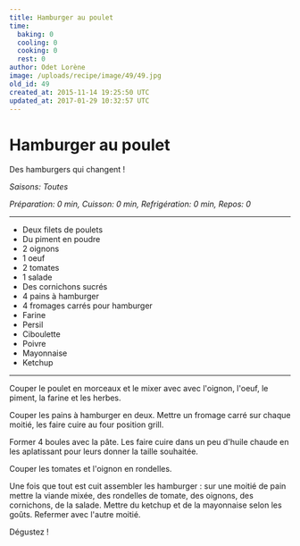 ```yaml
---
title: Hamburger au poulet
time:
  baking: 0
  cooling: 0
  cooking: 0
  rest: 0
author: Odet Lorène
image: /uploads/recipe/image/49/49.jpg
old_id: 49
created_at: 2015-11-14 19:25:50 UTC
updated_at: 2017-01-29 10:32:57 UTC
---
```


# Hamburger au poulet

Des hamburgers qui changent ! 

*Saisons: Toutes*

*Préparation: 0 min, Cuisson: 0 min, Refrigération: 0 min, Repos: 0*

---

- Deux filets de poulets
- Du piment en poudre
- 2 oignons
- 1 oeuf
- 2 tomates
- 1 salade
- Des cornichons sucrés
- 4 pains à hamburger
- 4 fromages carrés pour hamburger
- Farine
- Persil
- Ciboulette
- Poivre
- Mayonnaise
- Ketchup

---

Couper le poulet en morceaux et le mixer avec avec l'oignon, l'oeuf, le piment, la farine et les herbes.

Couper les pains à hamburger en deux. Mettre un fromage carré sur chaque moitié, les faire cuire au four position grill.

Former 4 boules avec la pâte. Les faire cuire dans un peu d'huile chaude en les aplatissant pour leurs donner la taille souhaitée.

Couper les tomates et l'oignon en rondelles.

Une fois que tout est cuit assembler les hamburger : sur une moitié de pain mettre la viande mixée, des rondelles de tomate, des oignons, des cornichons, de la salade. Mettre du ketchup et de la mayonnaise selon les goûts. Refermer avec l'autre moitié.

Dégustez ! 
